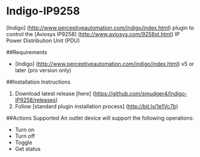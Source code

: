 # Indigo-IP9258
[Indigo] (http://www.perceptiveautomation.com/indigo/index.html) plugin to control the [Aviosys IP9258] (http://www.aviosys.com/9258st.html) IP Power Distribution Unit (PDU)

##Requirements

* [Indigo] (http://www.perceptiveautomation.com/indigo/index.html) v5 or later (pro version only)

##Installation Instructions

1. Download latest release [here] (https://github.com/smudger4/Indigo-IP9258/releases)
2. Follow [standard plugin installation process] (http://bit.ly/1e1Vc7b)

##Actions Supported
An outlet device will support the following operations:

* Turn on
* Turn off
* Toggle
* Get status

